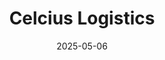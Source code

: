 ---  
layout: startup_page  
title: "Celcius Logistics"  
id: "celcius.in"  
permalink: "/celciuslogisticscelcius.in05062025/"  
website: "https://www.celcius.in/"  
funding_round: "Series B"  
funding_amount: "₹250Cr"  
investors: "Eurazeo, Omnivore, IvyCap Ventures, Trifecta Capital, Lighthouse Canton, BlackSoil, UCIC, GetVantage"  
about: "Celcius Logistics is a cold chain logistics startup focused on expanding its network and tech platform to improve the transportation of temperature-sensitive goods. They provide services for frozen foods and pharmaceuticals, with plans to expand their reach to over 1,000 cities in India. They also offer solutions for small D2C brands by facilitating the transport of small loads."  
markets: "Logistics, Supply Chain, Pharmaceuticals, D2C"  
hq: "Navi Mumbai, Maharashtra, India"  
founded_year: "2020"  
linkedin: "https://in.linkedin.com/company/celciuslogistics"  
twitter: ""  
instagram: ""  
facebook: "https://www.facebook.com/p/Celcius-Logistics-Solutions-Pvt-Ltd-100083623998773"  
crunchbase: "https://www.crunchbase.com/organization/celcius-logistics-solutions"  
pitchbook: ""  

date_display: "06-May-2025"  
date: "2025-05-06"

# SEO Optimization  
meta_title: "Celcius Logistics - Series B Funding (₹250Cr)"  
meta_description: "Celcius Logistics, Celcius Logistics is a cold chain logistics startup focused on expanding its network and tech platform to improve the transportation of temperature-se..."  
meta_keywords: "Celcius Logistics, Logistics, Supply Chain, Pharmaceuticals, D2C, Series B funding"  
canonical_url: "https://startup.projectstartups.com/celciuslogisticscelcius.in05062025/"  
---